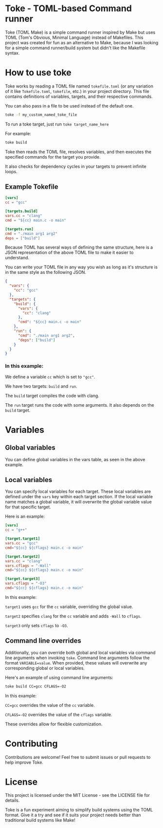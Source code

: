 # Toke - TOML-based Command runner

Toke (TOML Make) is a simple command runner inspired by Make but uses TOML (Tom's Obvious, Minimal Language) instead of Makefiles.
This project was created for fun as an alternative to Make, because I was looking for a simple command runner/build system but didn't like the Makefile syntax.

# How to use toke

Toke works by reading a TOML file named `tokefile.toml` (or any variation of it like `Tokefile.toml`, `tokefile`, etc.) in your project directory. This file contains definitions of variables, targets, and their respective commands.

You can also pass in a file to be used instead of the default one.

```sh
toke -f my_custom_named_toke_file
```

To run a toke target, just run `toke target_name_here`

For example:

```sh
toke build
```

Toke then reads the TOML file, resolves variables, and then executes the specified commands for the target you provide.

It also checks for dependency cycles in your targets to prevent infinite loops.

## Example Tokefile

```toml
[vars]
cc = "gcc"

[targets.build]
vars.cc = "clang"
cmd = "${cc} main.c -o main"

[targets.run]
cmd = "./main arg1 arg2"
deps = ["build"]
```

Because TOML has several ways of defining the same structure, here is a JSON representation of the above TOML file to make it easier to understand.

You can write your TOML file in any way you wish as long as it's structure is in the same style as the following JSON.

```json
{
  "vars": {
    "cc": "gcc"
  },
  "targets": {
    "build": {
      "vars": {
        "cc": "clang"
      },
      "cmd": "${cc} main.c -o main"
    },
    "run": {
      "cmd": "./main arg1 arg2",
      "deps": ["build"]
    }
  }
}
```

### In this example:

We define a variable `cc` which is set to `"gcc"`.

We have two targets: `build` and `run`.

The `build` target compiles the code with clang.

The `run` target runs the code with some arguments. It also depends on the `build` target.

# Variables

## Global variables

You can define global variables in the vars table, as seen in the above example.

## Local variables

You can specify local variables for each target. These local variables are defined under the `vars` key within each target section. If the local variable name matches a global variable, it will overwrite the global variable value for that specific target.

Here is an example:

```toml
[vars]
cc = "g++"

[target.target1]
vars.cc = "gcc"
cmd="${cc} ${cflags} main.c -o main"

[target.target2]
vars.cc = "clang"
vars.cflags = "-Wall"
cmd="${cc} ${cflags} main.c -o main"

[target.target3]
vars.cflags = "-O3"
cmd="${cc} ${cflags} main.c -o main"
```

In this example:

`target1` uses `gcc` for the `cc` variable, overriding the global value.

`target2` specifies `clang` for the `cc` variable and adds `-Wall` to `cflags`.

`target3` only sets `cflags` to `-O3`.

## Command line overrides

Additionally, you can override both global and local variables via command line arguments when invoking `toke`. Command line arguments follow the format `VARIABLE=value`. When provided, these values will overwrite any corresponding global or local variables.

Here's an example of using command line arguments:

```sh
toke build CC=gcc CFLAGS=-O2
```

In this example:

`CC=gcc` overrides the value of the `cc` variable.

`CFLAGS=-O2` overrides the value of the `cflags` variable.

These overrides allow for flexible customization.

# Contributing

Contributions are welcome! Feel free to submit issues or pull requests to help improve Toke.

# License

This project is licensed under the MIT License - see the LICENSE file for details.

Toke is a fun experiment aiming to simplify build systems using the TOML format.
Give it a try and see if it suits your project needs better than traditional build systems like Make!
